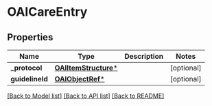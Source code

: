 # OAICareEntry

## Properties
Name | Type | Description | Notes
------------ | ------------- | ------------- | -------------
**_protocol** | [**OAIItemStructure***](OAIItemStructure.md) |  | [optional] 
**guidelineId** | [**OAIObjectRef***](OAIObjectRef.md) |  | [optional] 

[[Back to Model list]](../README.md#documentation-for-models) [[Back to API list]](../README.md#documentation-for-api-endpoints) [[Back to README]](../README.md)


